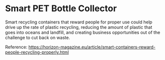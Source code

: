 # Smart PET Bottle Collector

Smart recycling containers that reward people for proper use could help drive up the rate of plastic recycling, reducing the amount of plastic that goes into oceans and landfill, and creating business opportunities out of the challenge to cut back on waste.

Reference: https://horizon-magazine.eu/article/smart-containers-reward-people-recycling-properly.html
